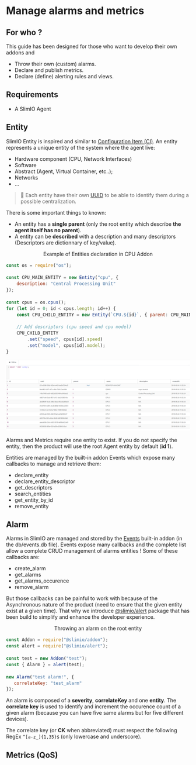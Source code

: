 # Manage alarms and metrics

## For who ?
This guide has been designed for those who want to develop their own addons and

- Throw their own (custom) alarms.
- Declare and publish metrics.
- Declare (define) alerting rules and views.

## Requirements

- A SlimIO Agent

## Entity
SlimIO Entity is inspired and similar to [Configuration Item (CI)](https://en.wikipedia.org/wiki/Configuration_item). An entity represents a unique entity of the system where the agent live:

- Hardware component (CPU, Network Interfaces)
- Software
- Abstract (Agent, Virtual Container, etc..);
- Networks
- ...

> 👀 Each entity have their own [UUID](https://fr.wikipedia.org/wiki/Universal_Unique_Identifier) to be able to identify them during a possible centralization.

There is some important things to known:

- An entity has a **single parent** (only the root entity which describe **the agent itself has no parent**).
- A entity can be **described** with a description and many descriptors (Descriptors are dictionnary of key/value).

<p align="center">Example of Entities declaration in CPU Addon</p>

```js
const os = require("os");

const CPU_MAIN_ENTITY = new Entity("cpu", {
    description: "Central Processing Unit"
});

const cpus = os.cpus();
for (let id = 0; id < cpus.length; id++) {
    const CPU_CHILD_ENTITY = new Entity(`CPU.${id}`, { parent: CPU_MAIN_ENTITY });

    // Add descriptors (cpu speed and cpu model)
    CPU_CHILD_ENTITY
        .set("speed", cpus[id].speed)
        .set("model", cpus[id].model);
}
```

<p align="center">
<img src="./images/entities_sql.PNG">
</p>

Alarms and Metrics require one entity to exist. If you do not specify the entity, then the product will use the root Agent entity by default (**id 1**).

Entities are managed by the built-in addon Events which expose many callbacks to manage and retrieve them:
- declare_entity
- declare_entity_descriptor
- get_descriptors
- search_entities
- get_entity_by_id
- remove_entity

## Alarm
Alarms in SlimIO are managed and stored by the [Events](https://github.com/SlimIO/Events) built-in addon (in the db/events.db file). Events expose many callbacks and the complete list allow a complete CRUD management of alarms entities !
Some of these callbacks are:

- create_alarm
- get_alarms
- get_alarms_occurence
- remove_alarm

But those callbacks can be painful to work with because of the Asynchronous nature of the product (need to ensure that the given entity exist at a given time). That why we introduce [@slimio/alert](https://github.com/SlimIO/Alert) package that has been
build to simplify and enhance the developer experience.

<p align="center">Throwing an alarm on the root entity</p>

```js
const Addon = require("@slimio/addon");
const alert = require("@slimio/alert");

const test = new Addon("test");
const { Alarm } = alert(test);

new Alarm("test alarm!", {
   correlateKey: "test_alarm"
});
```

An alarm is composed of a **severity**, **correlateKey** and one **entity**.
The **correlate key** is used to identify and increment the occurence count of a given alarm (because you can have five same alarms but for five different devices).

The correlate key (or **CK** when abbreviated) must respect the following RegEx `^[a-z_]{1,35}$` (only lowercase and underscore).

## Metrics (QoS)
